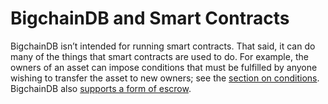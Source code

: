 # BigchainDB and Smart Contracts

BigchainDB isn’t intended for running smart contracts. That said, it can do many of the things that smart contracts are used to do. For example, the owners of an asset can impose conditions that must be fulfilled by anyone wishing to transfer the asset to new owners; see the [section on conditions](models.html#conditions-and-fulfillments). BigchainDB also [supports a form of escrow](../drivers-clients/python-server-api-examples.html#escrow).
